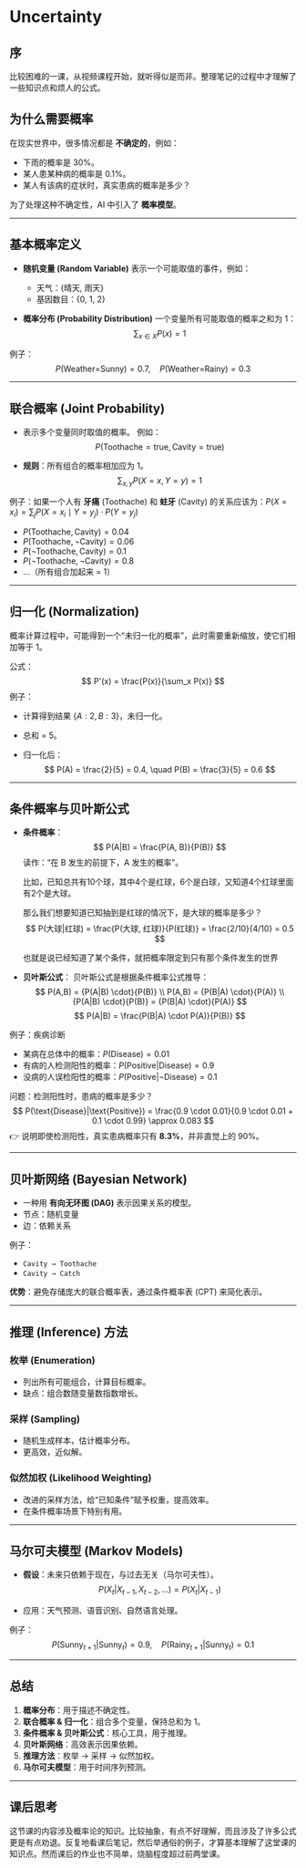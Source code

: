# Uncertainty

## 序

比较困难的一课，从视频课程开始，就听得似是而非。整理笔记的过程中才理解了一些知识点和烦人的公式。

## 为什么需要概率

在现实世界中，很多情况都是 **不确定的**，例如：

- 下雨的概率是 30%。
- 某人患某种病的概率是 0.1%。
- 某人有该病的症状时，真实患病的概率是多少？

为了处理这种不确定性，AI 中引入了 **概率模型**。

------

## 基本概率定义

- **随机变量 (Random Variable)**
   表示一个可能取值的事件，例如：

  - 天气：{晴天, 雨天}
  - 基因数目：{0, 1, 2}

- **概率分布 (Probability Distribution)**
   一个变量所有可能取值的概率之和为 1：
  $$
  \sum_{x \in X} P(x) = 1
  $$

例子：
$$
P(\text{Weather=Sunny}) = 0.7, \quad P(\text{Weather=Rainy}) = 0.3
$$

------

## 联合概率 (Joint Probability)

- 表示多个变量同时取值的概率。
   例如：
  $$
  P(\text{Toothache} = \text{true}, \text{Cavity} = \text{true})
  $$

- **规则**：所有组合的概率相加应为 1。
  $$
  \sum_{x,y} P(X=x, Y=y) = 1
  $$

例子：如果一个人有 **牙痛** (Toothache) 和 **蛀牙** (Cavity) 的关系应该为：$P(X = x_i) = \sum_j P(X = x_i \mid Y = y_j) \cdot P(Y = y_j)$

- $P(\text{Toothache}, \text{Cavity}) = 0.04$
- $P(\text{Toothache}, \neg \text{Cavity}) = 0.06$
- $P(\neg \text{Toothache}, \text{Cavity}) = 0.1$
- $P(\neg \text{Toothache}, \neg \text{Cavity}) = 0.8$
- …（所有组合加起来 = 1）

------

## 归一化 (Normalization)

概率计算过程中，可能得到一个“未归一化的概率”，此时需要重新缩放，使它们相加等于 1。

公式：
$$
P'(x) = \frac{P(x)}{\sum_x P(x)}
$$
例子：

- 计算得到结果 $\{A: 2, B: 3\}$，未归一化。

- 总和 = 5。

- 归一化后：
  $$
  P(A) = \frac{2}{5} = 0.4, \quad P(B) = \frac{3}{5} = 0.6
  $$

------

## 条件概率与贝叶斯公式

- **条件概率**：
  $$
  P(A|B) = \frac{P(A, B)}{P(B)}
  $$
  读作：“在 B 发生的前提下，A 发生的概率”。

  比如，已知总共有10个球，其中4个是红球，6个是白球，又知道4个红球里面有2个是大球。

  那么我们想要知道已知抽到是红球的情况下，是大球的概率是多少？
  $$
  P(大球|红球) = \frac{P(大球, 红球)}{P(红球)} = \frac{2/10}{4/10} = 0.5
  $$
  
  也就是说已经知道了某个条件，就把概率限定到只有那个条件发生的世界
  
  
  
- **贝叶斯公式**：
  贝叶斯公式是根据条件概率公式推导：
  $$
  P(A,B) = {P(A|B) \cdot}{P(B)} \\
  P(A,B) = {P(B|A) \cdot}{P(A)} \\
  {P(A|B) \cdot}{P(B)} = {P(B|A) \cdot}{P(A)}
  $$
  $$
  P(A|B) = \frac{P(B|A) \cdot P(A)}{P(B)}
  $$

例子：疾病诊断

- 某病在总体中的概率：$P(\text{Disease}) = 0.01$
- 有病的人检测阳性的概率：$P(\text{Positive}|\text{Disease}) = 0.9$
- 没病的人误检阳性的概率：$P(\text{Positive}|\neg \text{Disease}) = 0.1$

问题：检测阳性时，患病的概率是多少？
$$
P(\text{Disease}|\text{Positive}) = \frac{0.9 \cdot 0.01}{0.9 \cdot 0.01 + 0.1 \cdot 0.99} \approx 0.083
$$
👉 说明即使检测阳性，真实患病概率只有 **8.3%**，并非直觉上的 90%。

------

## 贝叶斯网络 (Bayesian Network)

- 一种用 **有向无环图 (DAG)** 表示因果关系的模型。
- 节点：随机变量
- 边：依赖关系

例子：

- `Cavity → Toothache`
- `Cavity → Catch`

**优势**：避免存储庞大的联合概率表，通过条件概率表 (CPT) 来简化表示。

------

## 推理 (Inference) 方法

### 枚举 (Enumeration)

- 列出所有可能组合，计算目标概率。
- 缺点：组合数随变量数指数增长。

### 采样 (Sampling)

- 随机生成样本，估计概率分布。
- 更高效，近似解。

### 似然加权 (Likelihood Weighting)

- 改进的采样方法，给“已知条件”赋予权重，提高效率。
- 在条件概率场景下特别有用。

------

## 马尔可夫模型 (Markov Models)

- **假设**：未来只依赖于现在，与过去无关（马尔可夫性）。
  $$
  P(X_t | X_{t-1}, X_{t-2}, \dots) = P(X_t | X_{t-1})
  $$

- 应用：天气预测、语音识别、自然语言处理。

例子：
$$
P(\text{Sunny}_{t+1}|\text{Sunny}_t) = 0.9, \quad P(\text{Rainy}_{t+1}|\text{Sunny}_t) = 0.1
$$

------

## 总结

1. **概率分布**：用于描述不确定性。
2. **联合概率 & 归一化**：组合多个变量，保持总和为 1。
3. **条件概率 & 贝叶斯公式**：核心工具，用于推理。
4. **贝叶斯网络**：高效表示因果依赖。
5. **推理方法**：枚举 → 采样 → 似然加权。
6. **马尔可夫模型**：用于时间序列预测。

---

## 课后思考

这节课的内容涉及概率论的知识。比较抽象，有点不好理解，而且涉及了许多公式更是有点劝退。反复地看课后笔记，然后举通俗的例子，才算基本理解了这堂课的知识点。然而课后的作业也不简单，烧脑程度超过前两堂课。